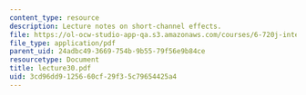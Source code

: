 ```yaml
---
content_type: resource
description: Lecture notes on short-channel effects.
file: https://ol-ocw-studio-app-qa.s3.amazonaws.com/courses/6-720j-integrated-microelectronic-devices-spring-2007/3cd96dd9125660cf29f35c79654425a4_lecture30.pdf
file_type: application/pdf
parent_uid: 24adbc49-3669-754b-9b55-79f56e9b84ce
resourcetype: Document
title: lecture30.pdf
uid: 3cd96dd9-1256-60cf-29f3-5c79654425a4
---
```

